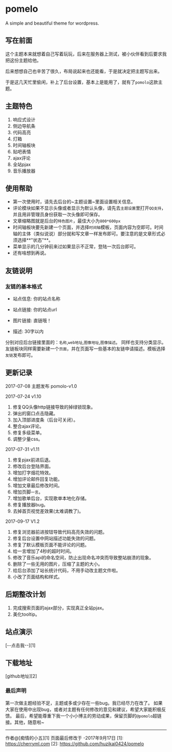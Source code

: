 # pomelo
A simple and beautiful theme for wordpress.
## 写在前面
这个主题本来就想着自己写着玩玩，后来在服务器上测试，被小伙伴看到后要求我把这份主题给他。

后来想想自己也辛苦了很久，布局说起来也还能看，于是就决定把主题写出来。

于是这几天忙里偷闲，补上了后台设置，基本上是能用了，就有了`pomolo`这款主题。

## 主题特色
1. 响应式设计
2. 侧边导航条
3. 代码高亮
4. 灯箱
5. 时间轴板块
6. 贴吧表情
7. ajax评论
8. 全站pjax
9. 音乐播放器

## 使用帮助
- 第一次使用时，请先去后台的~主题设置~里面设置相关信息。
- 评论模块如果不显示头像或者显示为默认头像，请先去`主题设置`里打开`QQ支持`，并且用非管理员身份获取一次头像即可保存。
- 文章缩略图就是后台的`特色图片`，最佳大小为`800*600px`
- 时间轴板块要先新建一个页面，并选择`时间轴`模板，页面内容为空即可。时间轴的主体（类似说说）部分就和写文章一样发布即可。要注意的是文章形式必须选择**"状态"**。
- 菜单显示的几分钟前来过如果显示不正常，登陆一次后台即可。
- 还有啥想到再说。

## 友链说明
### 友链的基本格式
- 站点信息: 你的站点名称

- 站点链接: 你的站点url

- 图片链接: 直链哦！

- 描述: 30字以内

分别对应后台链接里面的：`名称`,`web地址`,`图像地址`,`图像描述`。
同样也支持分类显示。
友链板块同样需要新建一个`页面`，并在页面写一些基本的友链申请描述。模板选择`友链`发布即可。

## 更新记录
2017-07-08
主题发布  pomolo-v1.0

2017-07-24 v1.10
1. 修复QQ头像http链接导致的掉绿锁现象。
2. 弹出的窗口点击隐藏。
3. 加入顶部进度条（后台可关闭）。
4. 整合ajax评论。
5. 修复多级菜单。
6. 调整少量css。

2017-07-31 v1.11
1. 修复pjax前进后退。
2. 修改后台登陆界面。
3. 增加打字烟花特效。
4. 增加评论邮件回复功能。
5. 增加文章最后修改时间。
6. 增加页脚`一言`。
7. 增加歌单后台，实现歌单本地化存储。
8. 修复播放器bug。
9. 去掉首页视觉差效果(太难调教了)。

2017-09-17 V1.2
1. 修复浏览器前进按钮导致代码高亮失效的问题。
2. 修复后台设置中网站描述功能失效的问题。
3. 修复了默认模板页面不能评论的问题。
4. 给一言增加了4秒的超时时间。
5. 修改了音乐api的命名空间，防止出现命名冲突而导致整站崩溃的现象。
6. 删除了一些无用的图片，压缩了主题的大小。
7. 给后台添加了站长统计代码，不用手动改主题文件啦。
8. 小改了页面结构和样式。

## 后期整改计划
1. 完成搜索页面的ajax部分，实现真正全站pjax。
2. 美化tooltip。

## 站点演示
[--点击我--][1]
## 下载地址
[github地址][2]
 
### 最后声明
第一次做主题经验不足，主题或多或少存在一些bug。我已经尽力在改了。
如果大家在使用中出现bug，或者对主题有任何修改的意见和建议，希望大家能积极反馈。
最后，希望能尊重下我一个小小博主的劳动成果，保留页脚的`@pomolo`超链接。其他，随意啦~

------

作者@[痴情的小五][1]
页面最后修改于 -2017年9月17日
 [1]: https://cherryml.com
 [2]: https://github.com/huzikai0424/pomelo
